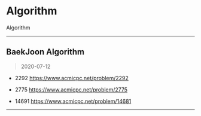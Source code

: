 # Algorithm
Algorithm

***

## BaekJoon Algorithm

> 2020-07-12

* 2292
https://www.acmicpc.net/problem/2292

* 2775
https://www.acmicpc.net/problem/2775

* 14691
https://www.acmicpc.net/problem/14681

***
